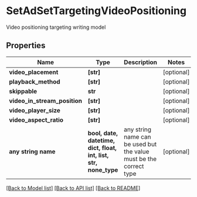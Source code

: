 # SetAdSetTargetingVideoPositioning

Video positioning targeting writing model

## Properties
Name | Type | Description | Notes
------------ | ------------- | ------------- | -------------
**video_placement** | **[str]** |  | [optional] 
**playback_method** | **[str]** |  | [optional] 
**skippable** | **str** |  | [optional] 
**video_in_stream_position** | **[str]** |  | [optional] 
**video_player_size** | **[str]** |  | [optional] 
**video_aspect_ratio** | **[str]** |  | [optional] 
**any string name** | **bool, date, datetime, dict, float, int, list, str, none_type** | any string name can be used but the value must be the correct type | [optional]

[[Back to Model list]](../README.md#documentation-for-models) [[Back to API list]](../README.md#documentation-for-api-endpoints) [[Back to README]](../README.md)


